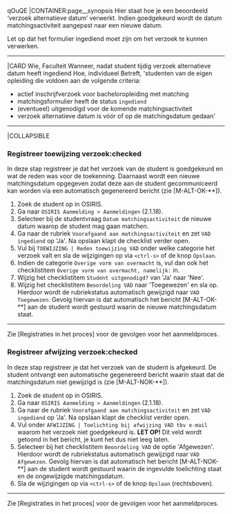 qOuQE
|CONTAINER:page__synopsis
Hier staat hoe je een beoordeeld ‘verzoek alternatieve datum’ verwerkt. Indien goedgekeurd wordt de datum matchingsactiviteit aangepast naar een nieuwe datum.

Let op dat het formulier ingediend moet zijn om het verzoek te kunnen verwerken.
_____
|CARD
Wie,     Faculteit
Wanneer, nadat student tijdig verzoek alternatieve datum heeft ingediend
Hoe,     individueel
Betreft, 'studenten van de eigen opleiding die voldoen aan de volgende criteria:

- actief inschrijfverzoek voor bacheloropleiding met matching
- matchingsformulier heeft de status `ingediend`
- (eventueel) uitgenodigd voor de komende matchingsactiviteit
- verzoek alternatieve datum is vóór of op de matchingsdatum gedaan'
_____
|COLLAPSIBLE
### Registreer toewijzing verzoek:checked
In deze stap registreer je dat het verzoek van de student is goedgekeurd en wat de reden was voor de toekenning. Daarnaast wordt een nieuwe matchingsdatum opgegeven zodat deze aan de student gecommuniceerd kan worden via een automatisch gegenereerd bericht (zie [M-ALT-OK-**]).

1. Zoek de student op in OSIRIS.
1. Ga naar `OSIRIS Aanmelding > Aanmeldingen` (2.1.18).
1. Selecteer bij de studentvraag `Datum matchingsactiviteit` de nieuwe datum waarop de student mag gaan matchen.
1. Ga naar de rubriek `Voorafgaand aan matchingsactiviteit` en zet `VAD ingediend` op 'Ja'. Na opslaan klapt de checklist verder open.
1. Vul bij `TOEWIJZING | Reden toewijzing VAD` onder welke categorie het verzoek valt en sla de wijzigingen op via `<ctrl-s>` of de knop `Opslaan`.
1. Indien de categorie `Overige vorm van overmacht` is, vul dan ook het checklistitem `Overige vorm van overmacht, namelijk:` in.
1. Wijzig het checklistitem `Student uitgenodigd?` van 'Ja' naar 'Nee'.
1. Wijzig het checklistitem `Beoordeling VAD` naar 'Toegewezen' en sla op. Hierdoor wordt de rubriekstatus automatisch gewijzigd naar `VAD Toegewezen`. Gevolg hiervan is dat automatisch het bericht [M-ALT-OK-**] aan de student wordt gestuurd waarin de nieuwe matchingsdatum staat.


-----

Zie [Registraties in het proces] voor de gevolgen voor het aanmeldproces.

### Registreer afwijzing verzoek:checked
In deze stap registreer je dat het verzoek van de student is afgekeurd. De student ontvangt een automatische gegenereerd bericht waarin staat dat de matchingsdatum niet gewijzigd is (zie [M-ALT-NOK-**]).

1. Zoek de student op in OSIRIS.
1. Ga naar `OSIRIS Aanmelding > Aanmeldingen` (2.1.18).
1. Ga naar de rubriek `Voorafgaand aan matchingsactiviteit` en zet `VAD ingediend` op 'Ja'. Na opslaan klapt de checklist verder open.
1. Vul onder `AFWIJZING | Toelichting bij afwijzing VAD tbv e-mail` waarom het verzoek niet goedgekeurd is. **LET OP!** Dit veld wordt getoond in het bericht, je kunt het dus niet leeg laten.
1. Selecteer bij het checklistitem `Beoordeling VAD` de optie 'Afgewezen'. Hierdoor wordt de rubriekstatus automatisch gewijzigd naar `VAD Afgewezen`. Gevolg hiervan is dat automatisch het bericht [M-ALT-NOK-**] aan de student wordt gestuurd waarin de ingevulde toelichting staat en de ongewijzigde matchingsdatum.
1. Sla de wijzigingen op via `<ctrl-s>` of de knop `Opslaan` (rechtsboven).

-----

Zie [Registraties in het proces] voor de gevolgen voor het aanmeldproces.
